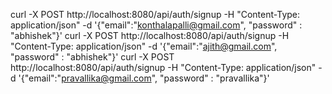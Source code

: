 
curl -X POST http://localhost:8080/api/auth/signup -H "Content-Type: application/json" -d '{"email":"konthalapalli@gmail.com", "password" : "abhishek"}'
curl -X POST http://localhost:8080/api/auth/signup -H "Content-Type: application/json" -d '{"email":"ajith@gmail.com", "password" : "abhishek"}'
curl -X POST http://localhost:8080/api/auth/signup -H "Content-Type: application/json" -d '{"email":"pravallika@gmail.com", "password" : "pravallika"}'

